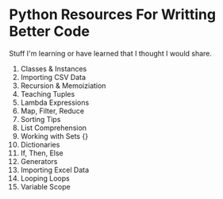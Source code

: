 # Python Resources For Writting Better Code

Stuff I'm learning or have learned that I thought I would share.

1. Classes & Instances
2. Importing CSV Data
3. Recursion & Memoiziation
4. Teaching Tuples
5. Lambda Expressions
6. Map, Filter, Reduce
7. Sorting Tips
8. List Comprehension
9. Working with Sets {}
10. Dictionaries
11. If, Then, Else
12. Generators
13. Importing Excel Data
14. Looping Loops
15. Variable Scope
